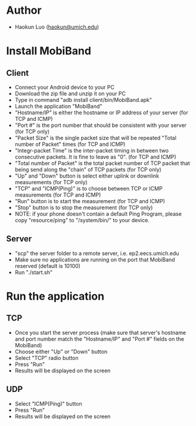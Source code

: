 # Author
- Haokun Luo (haokun@umich.edu)

# Install MobiBand

## Client

* Connect your Android device to your PC
* Download the zip file and unzip it on your PC
* Type in command "adb install client/bin/MobiBand.apk"
* Launch the application "MobiBand"
* "Hostname/IP" is either the hostname or IP address of your server (for TCP and ICMP)
* "Port #" is the port number that should be consistent with your server (for TCP only)
* "Packet Size" is the single packet size that will be repeated "Total number of Packet" times (for TCP and ICMP)
* "Integr-packet Time" is the inter-packet timing in between two consecutive packets.
  It is fine to leave as "0". (for TCP and ICMP)
* "Total number of Packet" is the total packet number of TCP packet that being send along the "chain" of
  TCP packets (for TCP only)
* "Up" and "Down" button is select either uplink or downlink measurements (for TCP only)
* "TCP" and "ICMP(Ping)" is to choose between TCP or ICMP measurements (for TCP and ICMP)
* "Run" button is to start the measurement (for TCP and ICMP)
* "Stop" button is to stop the measurement (for TCP only)
* NOTE: if your phone doesn't contain a default Ping Program,
        please copy "resource/ping" to "/system/bin/" to your
        device.

## Server

* "scp" the server folder to a remote server, i.e. ep2.eecs.umich.edu
* Make sure no applications are running on the port that MobiBand reserved 
  (default is 10100)
* Run "./start.sh"

# Run the application
## TCP
* Once you start the server process (make sure that server's hostname and
  port number match the "Hostname/IP" and "Port #" fields on the MobiBand)
* Choose either "Up" or "Down" button
* Select "TCP" radio button
* Press "Run"
* Results will be displayed on the screen

## UDP
* Select "ICMP(Ping)" button
* Press "Run"
* Results will be displayed on the screen
